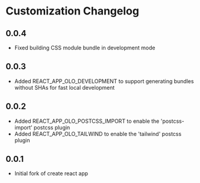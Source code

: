 # Customization Changelog

## 0.0.4

- Fixed building CSS module bundle in development mode

## 0.0.3

- Added REACT_APP_OLO_DEVELOPMENT to support generating bundles without SHAs for fast local development

## 0.0.2

- Added REACT_APP_OLO_POSTCSS_IMPORT to enable the 'postcss-import' postcss plugin
- Added REACT_APP_OLO_TAILWIND to enable the 'tailwind' postcss plugin

## 0.0.1

- Initial fork of create react app
